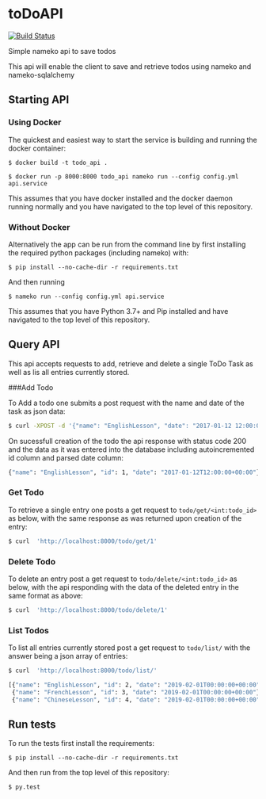 # toDoAPI
[![Build Status](https://travis-ci.org/ckoopmann/toDoAPI.svg?branch=master)](https://travis-ci.org/ckoopmann/toDoAPI)

Simple nameko api to save todos

This api will enable the client to save and retrieve todos using nameko and nameko-sqlalchemy

## Starting API

### Using Docker
The quickest and easiest way to start the service is building and running the docker container:

`$ docker build -t todo_api . `

`$ docker run -p 8000:8000 todo_api nameko run --config config.yml api.service`

This assumes that you have docker installed and the docker daemon running normally and you have navigated to the top level of this repository.

### Without Docker
Alternatively the app can be run from the command line by first installing the required python packages (including nameko) with:

`$ pip install --no-cache-dir -r requirements.txt `

And then running

`$ nameko run --config config.yml api.service`

This assumes that you have Python 3.7+ and Pip installed and have navigated to the top level of this repository.

## Query API
This api accepts requests to add, retrieve and delete a single ToDo Task as well as lis all entries currently stored.

###Add Todo

To Add a todo one submits a post request with the name and date of the task as json data:

```sh
$ curl -XPOST -d '{"name": "EnglishLesson", "date": "2017-01-12 12:00:00"}' 'http://localhost:8000/todo/add/'
```

On sucessfull creation of the todo the api response with status code 200 and the data as it was entered into the database including autoincremented id column and parsed date column:

```sh
{"name": "EnglishLesson", "id": 1, "date": "2017-01-12T12:00:00+00:00"}
```

### Get Todo

To retrieve a single entry one posts a get request to `todo/get/<int:todo_id>` as below, with the same response as was returned upon creation of the entry:

```sh
$ curl  'http://localhost:8000/todo/get/1'
```

### Delete Todo

To delete an entry post a get request to  `todo/delete/<int:todo_id>` as below, with the api responding with the data of the deleted entry in the same format as above:

```sh
$ curl  'http://localhost:8000/todo/delete/1'
```

### List Todos

To list all entries currently stored post a get request to  `todo/list/` with the answer being a json array of entries:

```sh
$ curl  'http://localhost:8000/todo/list/'
```
```sh
[{"name": "EnglishLesson", "id": 2, "date": "2019-02-01T00:00:00+00:00"},
 {"name": "FrenchLesson", "id": 3, "date": "2019-02-01T00:00:00+00:00"},
 {"name": "ChineseLesson", "id": 4, "date": "2019-02-01T00:00:00+00:00"}]
```



## Run tests
To run the tests first install the requirements:

`$ pip install --no-cache-dir -r requirements.txt `

And then run from the top level of this repository:

`$ py.test`
